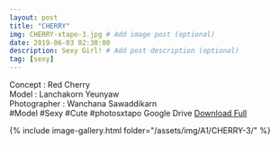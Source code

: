 ```yaml
---
layout: post
title: "CHERRY"
img: CHERRY-xtapo-3.jpg # Add image post (optional)
date: 2019-06-03 02:30:00
description: Sexy Girl! # Add post description (optional)
tag: [sexy]
---
```

Concept : Red Cherry  
Model : Lanchakorn Yeunyaw  
Photographer : Wanchana Sawaddikarn   
#Model #Sexy #Cute #photosxtapo
Google Drive [Download Full](http://gestyy.com/e0Gee8)

{% include image-gallery.html folder="/assets/img/A1/CHERRY-3/" %}
